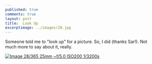 ```yaml
---
published: true
comments: true
layout: post
title:	Look Up
excerptimage: ../images/28.jpg
---
```


Someone told me to "look up" for a picture. So, I did (thanks Sar!). Not much more to say about it, really. 

[![Image 28/365	25mm	~f/5.0	ISO200	1/3200s](../images/28.jpg)](https://www.flickr.com/photos/tmadhavan/16412161492/)